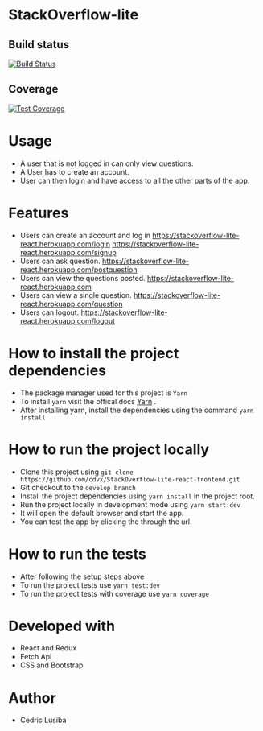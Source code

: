 # StackOverflow-lite 


## Build status
[![Build Status](https://travis-ci.com/cdvx/StackOverflow-lite-react-frontend.svg?branch=ft-users-can-post-questions%2Flogout-162880270)](https://travis-ci.com/cdvx/StackOverflow-lite-react-frontend)

## Coverage
[![Test Coverage](https://api.codeclimate.com/v1/badges/bf43aa0b46ef51c53e13/test_coverage)](https://codeclimate.com/github/cdvx/StackOverflow-lite-react-frontend/test_coverage)


# Usage
-   A user that is not logged in can only view questions.
-   A User has to create an account.
-   User can then login and have access to all the other parts of the app.

# Features

-   Users can create an account and log in
https://stackoverflow-lite-react.herokuapp.com/login
https://stackoverflow-lite-react.herokuapp.com/signup
-   Users can ask question.
https://stackoverflow-lite-react.herokuapp.com/postquestion
-   Users can view the questions posted.
https://stackoverflow-lite-react.herokuapp.com
-   Users can view a single question.
https://stackoverflow-lite-react.herokuapp.com/question
-   Users can logout.
https://stackoverflow-lite-react.herokuapp.com/logout

# How to install the project dependencies
- The package manager used for this project is `Yarn`
- To install ` yarn ` visit the offical docs [Yarn](https://yarnpkg.com/en/docs/install#mac-stable) .
- After installing yarn, install the dependencies using the command `yarn install `

# How to run the project locally

-   Clone this project using `git clone https://github.com/cdvx/StackOverflow-lite-react-frontend.git`
-   Git checkout to the `develop branch`
-   Install the project dependencies using `yarn install` in the project root.
-   Run the project locally in development mode using `yarn start:dev`
-   It will open the default browser and start the app.
-   You can test the app by clicking the through the url.

# How to run the tests

-   After following the setup steps above
-   To run the project tests use `yarn test:dev`
-   To run the project tests with coverage use `yarn coverage`


# Developed with

-   React and Redux
-   Fetch Api
-   CSS and Bootstrap

# Author
-   Cedric Lusiba